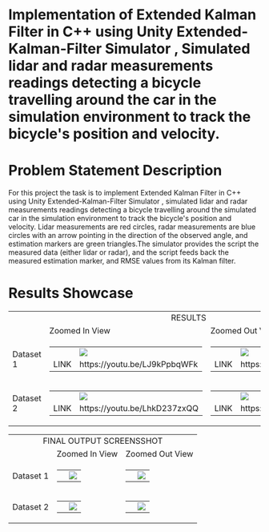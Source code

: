 # Implementation of Extended Kalman Filter in C++ using Unity Extended-Kalman-Filter Simulator , Simulated lidar and radar measurements readings detecting a bicycle travelling around the car in the simulation environment to track the bicycle's position and velocity.

# Problem Statement Description
For this project the task is to implement Extended Kalman Filter in C++ using Unity Extended-Kalman-Filter Simulator , simulated lidar and radar measurements readings detecting a bicycle travelling around the simulated car in the simulation environment to track the bicycle's position and velocity. Lidar measurements are red circles, radar measurements are blue circles with an arrow pointing in the direction of the observed angle, and estimation markers are green triangles.The simulator provides the script the measured data (either lidar or radar), and the script feeds back the measured estimation marker, and RMSE values from its Kalman filter.

# Results Showcase
<table>
  <tr>
    <td colspan="3" align="center">RESULTS</td>
  </tr>
  <tr>
    <td> </td>
    <td>Zoomed In View</td>
    <td>Zoomed Out View</td>
  </tr>
  <tr>
    <td>Dataset 1</td>
    <td><table><tr><td></td><td>
      <img src="https://user-images.githubusercontent.com/25223180/54604926-027b3e00-4a6e-11e9-92a6-974434942301.gif"></td></tr><tr>
      <td>LINK</td>     
      <td>https://youtu.be/LJ9kPpbqWFk</td></tr></table></td>
    <td><table><tr><td></td><td>
      <img src="https://user-images.githubusercontent.com/25223180/54604913-fa230300-4a6d-11e9-8ece-a657faaf7c27.gif"></td></tr><tr>
      <td>LINK</td><td>https://youtu.be/0U46mhdeEpg</td></tr></table></td>
  </tr>
  <tr>
    <td>Dataset 2</td>
    <td><table><tr><td></td><td>
      <img src="https://user-images.githubusercontent.com/25223180/54604956-0dce6980-4a6e-11e9-9d34-c442ab505fd2.gif"></td></tr><tr>
      <td>LINK</td><td>https://youtu.be/LhkD237zxQQ</td></tr></table></td>
    <td><table><tr><td></td><td>
      <img src="https://user-images.githubusercontent.com/25223180/54604944-07d88880-4a6e-11e9-90f4-f3b854858209.gif"></td></tr><tr>
      <td>LINK</td><td>https://youtu.be/1hsIQAJ0aRY</td></tr></table></td>
  </tr>
</table>
<table>
  <tr>
    <td colspan="3" align="center">FINAL OUTPUT SCREENSSHOT</td>
  </tr>
  <tr>
    <td> </td>
    <td>Zoomed In View</td>
    <td>Zoomed Out View</td>
  </tr>
  <tr>
    <td>Dataset 1</td>
    <td><table><tr><td></td><td>
      <img src="https://user-images.githubusercontent.com/25223180/54605688-d9f44380-4a6f-11e9-8f12-45ac17ada9b2.png"></td></tr></table>
      </td>
    <td><table><tr><td></td><td>
      <img src="https://user-images.githubusercontent.com/25223180/54605706-de206100-4a6f-11e9-818d-fbb33574dfb5.png"></td></tr></table></td>
  </tr>
  <tr>
    <td>Dataset 2</td>
    <td><table><tr><td></td><td>
      <img src="https://user-images.githubusercontent.com/25223180/54605713-e1b3e800-4a6f-11e9-94a0-7ea8ef0f631d.png"></td></tr>
      </table></td>
    <td><table><tr><td></td><td>
      <img src="https://user-images.githubusercontent.com/25223180/54605718-e6789c00-4a6f-11e9-84ba-7e7778b3a8fe.png"></td></tr>
      </table></td>
  </tr>
</table>

